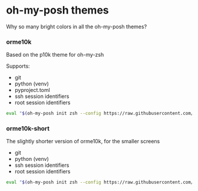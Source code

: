 # oh-my-posh themes

Why so many bright colors in all the oh-my-posh themes?

### orme10k

Based on the p10k theme for oh-my-zsh

Supports:

- git
- python (venv)
- pyproject.toml
- ssh session identifiers
- root session identifiers

```bash
eval "$(oh-my-posh init zsh --config https://raw.githubusercontent.com/orme292/omp_themes/refs/heads/master/orme10k.omp.yaml)"
```

### orme10k-short

The slightly shorter version of orme10k, for the smaller screens

- git
- python (venv)
- ssh session identifiers
- root session identifiers

```bash
eval "$(oh-my-posh init zsh --config https://raw.githubusercontent.com/orme292/omp_themes/refs/heads/master/orme10k-short.omp.yaml)"
```
